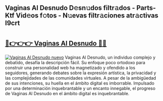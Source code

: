 ## Vaginas Al Desnudo D𝚎sn𝚞dos filtr𝚊dos - Parts-Ktf Vid𝚎os f𝚘tos - N𝚞evas filtr𝚊ciones atr𝚊ctivas I9crt

# <h2><a href="http://mb47qu.tromn.icu/?c=Vaginas+Al+Desnudo">🔗👉👉👉 Vaginas Al Desnudo 🔗🔗</a></h2>

[![Vaginas Al Desnudo nuevo](https://i.imgur.com/pEAQMta.gif)](http://mb47qu.tromn.icu/?c=Vaginas+Al+Desnudo)
Vaginas Al Desnudo, un individuo complejo y debatido, desafía la descripción fácil. Su enfoque poco ortodoxo para construir una personalidad web ha magnetizado y ofendido a los seguidores, generando debates sobre la expresión artística, la privacidad y las complejidades de las comunidades virtuales. A pesar de la ambigüedad de sus intenciones, su huella en el ámbito digital es imborrable. Impulsado por una determinación inquebrantable y un encanto innegable, el progreso de Vaginas Al Desnudo en el ámbito digital es inquebrantable.
